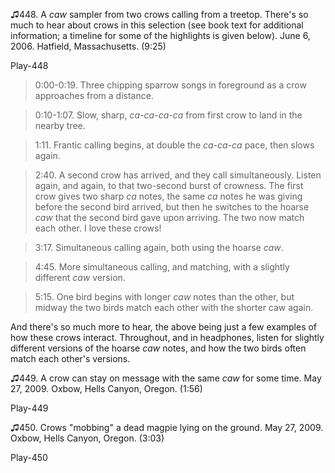 ♫448. A *caw* sampler from two crows calling from a treetop. There's so
much to hear about crows in this selection (see book text for additional
information; a timeline for some of the highlights is given below). June
6, 2006. Hatfield, Massachusetts. (9:25)

Play-448

>0:00-0:19. Three chipping sparrow songs in foreground as a crow approaches from a distance.

>0:10-1:07. Slow, sharp, *ca-ca-ca-ca* from first crow to land in the nearby tree.

>1:11. Frantic calling begins, at double the *ca-ca-ca* pace, then slows again.

>2:40. A second crow has arrived, and they call simultaneously. Listen again, and again, to that two-second burst of crowness. The first crow gives two sharp *ca* notes, the same *ca* notes he was giving before the second bird arrived, but then he switches to the hoarse *caw* that the second bird gave upon arriving. The two now match each other. I love these crows!

>3:17. Simultaneous calling again, both using the hoarse *caw*.

>4:45. More simultaneous calling, and matching, with a slightly different *caw* version.

>5:15. One bird begins with longer *caw* notes than the other, but midway the two birds match each other with the shorter caw again.

And there's so much more to hear, the above being just a few examples of
how these crows interact. Throughout, and in headphones, listen for
slightly different versions of the hoarse *caw* notes, and how the two
birds often match each other's versions.

♫449. A crow can stay on message with the same *caw* for some time. May
27, 2009. Oxbow, Hells Canyon, Oregon. (1:56)

Play-449

♫450. Crows "mobbing" a dead magpie lying on the ground. May 27, 2009.
Oxbow, Hells Canyon, Oregon. (3:03)

Play-450
